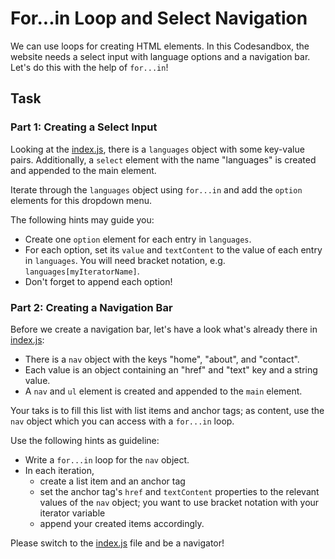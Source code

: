 # For...in Loop and Select Navigation

We can use loops for creating HTML elements. In this Codesandbox, the website needs a select input with language options and a navigation bar. Let's do this with the help of `for...in`!

## Task

### Part 1: Creating a Select Input

Looking at the [index.js](./js/index.js), there is a `languages` object with some key-value pairs. Additionally, a `select` element with the name "languages" is created and appended to the main element.

Iterate through the `languages` object using `for...in` and add the `option` elements for this dropdown menu.

The following hints may guide you:

- Create one `option` element for each entry in `languages`.
- For each option, set its `value` and `textContent` to the value of each entry in `languages`. You will need bracket notation, e.g. `languages[myIteratorName]`.
- Don't forget to append each option!

### Part 2: Creating a Navigation Bar

Before we create a navigation bar, let's have a look what's already there in [index.js](./js/index.js):

- There is a `nav` object with the keys "home", "about", and "contact".
- Each value is an object containing an "href" and "text" key and a string value.
- A `nav` and `ul` element is created and appended to the `main` element.

Your taks is to fill this list with list items and anchor tags; as content, use the `nav` object which you can access with a `for...in` loop.

Use the following hints as guideline:

- Write a `for...in` loop for the `nav` object.
- In each iteration,
  - create a list item and an anchor tag
  - set the anchor tag's `href` and `textContent` properties to the relevant values of the `nav` object; you want to use bracket notation with your iterator variable
  - append your created items accordingly.

Please switch to the [index.js](./js/index.js) file and be a navigator!
